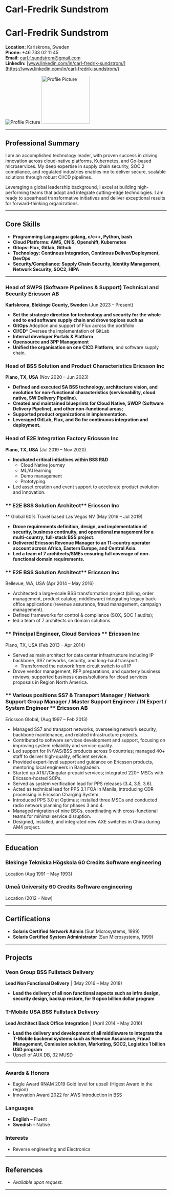 # Carl-Fredrik Sundstrom

# Carl-Fredrik Sundstrom

**Location:** Karlskrona, Sweden  
**Phone:** +46 733 02 11 45  
**Email:** carl.f.sundstrom@gmail.com  
**LinkedIn:** [www.linkedin.com/in/carl-fredrik-sundstrom/](https://www.linkedin.com/in/carl-fredrik-sundstrom/)  

![Profile Picture](me.png)
<img src="me.png" alt="Profile Picture" width="150">


---

## Professional Summary


I am an accomplished technology leader, with proven success in driving innovation across cloud-native platforms, Kubernetes, and Go-based microservices. My deep expertise in supply chain security, SOC 2 compliance, and regulated industries enables me to deliver secure, scalable solutions through robust CI/CD pipelines. 

Leveraging a global leadership background, I excel at building high-performing teams that adopt and integrate cutting-edge technologies. I am ready to spearhead transformative initiatives and deliver exceptional results for forward-thinking organizations.


---

## Core Skills

- **Programming Languages: golang, c/c++, Python, bash**
- **Cloud Platforms: AWS, CNIS, Openshift, Kubernetes**
- **Gitops: Flux, Gitlab, Github**
- **Technology: Continous Integration, Continous Deliver/Deployment, DevOps**
- **Security/Compliance: Supply Chain Security, Identity Management, Network Security, SOC2, HIPA**
---

### **Head of SWPS (Software Pipelines & Support) Technical and Security** Ericsson AB
**Karlskrona, Blekinge County, Sweden** (Jun 2023 – Present)

- **Set the strategic direction for technology and security for the whole end to end software supply chain and drove topices such as**
- **GitOps** Adoption and support of Flux across the portifolio
- **CI/CD*** Oversee the implementation of GitLab
- **Internal developer Portals & Platform**
- **Opensource and 3PP Management**
- **Unified the organisation on one CICD Platform**, and software supply chain.

### **Head of BSS Solution and Product Characteristics** Ericsson Inc
**Plano, TX, USA**  (Nov 2020 – Jun 2023)

- **Defined and executed SA BSS technology, architecture vision, and evolution for non-functional characteristics (serviceability, cloud native, SW Delivery Pipeline).**
- **Created and maintained blueprints for Cloud Native, SWDP (Software Delivery Pipeline), and other non-functional areas;**
- **Supported product organizations in implementation.**
- **Leveraged GitLab, Flux, and Go for continuous integration and deployment.**

### **Head of E2E Integration Factory** Ericsson Inc
**Plano, TX, USA**  (Jul 2019 – Nov 2020)

- **Incubated critical initiatives within BSS R&D**
  - Cloud Native journey
  - ML/AI learning
  - Demo management
  - Prototyping.
- Led asset creation and event support to accelerate product evolution and innovation.


### ** E2E BSS Solution Architect** Ericsson Inc
** Global 60% Travel based Las Vegas NV (May 2016 – Jul 2019)

- **Drove requirements definition, design, and implementation of security, business continuity, and operational management for a multi-country, full-stack BSS project.**
- **Delivered Ericsson Revenue Manager to an 11-country operator account across Africa, Eastern Europe, and Central Asia.**
- **Led a team of 7 architects/SMEs ensuring full coverage of non-functional domain requirements.**
  

### ** E2E BSS Solution Architect** Ericsson Inc
Bellevue, WA, USA (Apr 2014 – May 2016)

- Architected a large-scale BSS transformation project (billing, order management, product catalog, middleware) integrating legacy back-office applications (revenue assurance, fraud management, campaign management).
- Defined frameworks for control & compliance (SOX, SOC 1 audits);
- led a team of 7 architects on domain solutions.


### ** Principal Engineer, Cloud Services ** Ericsson Inc 
Plano, TX, USA (Feb 2013 – Apr 2014)

- Served as main architect for data center infrastructure including IP backbone, SS7 networks, security, and long-haul transport.
    - Transformed the network from circuit switch to all IP 
- Drove vendor management, RFP preparations, and quarterly business reviews; supported business cases/solutions for cloud services proposals in Region North America.


### ** Various positions SS7 & Transport Manager / Network Support Group Manager / Master Support Engineer / IN Expert / System Engineer  ** Ericsson AB
Ericsson Global, (Aug 1997 – Feb 2013)

- Managed SS7 and transport networks, overseeing network security, backbone maintenance, and related infrastructure projects.
- Contributed to software services development and support, focusing on improving system reliability and service quality.
- Led support for IN/VAS/BSS products across 9 countries; managed 40+ staff to deliver high-quality, efficient service.
- Provided expert-level support and guidance on Ericsson products, mentoring local engineers in Bangladesh.
- Started up AT&T/Cingular prepaid services; integrated 220+ MSCs with Ericsson-hosted SCPs.
- Served as system verification lead for PPS releases (3.4, 3.5, 3.6).
- Acted as technical lead for PPS 3.1 FOA in Manila, introducing CDR processing in Ericsson Charging System.
- Introduced PPS 3.0 at Optimus; installed three MSCs and conducted radio network planning for phases 3 and 4.
- Managed migration of nine BSCs, coordinating with cross-functional teams for minimal service disruption.
- Designed, installed, and integrated new AXE switches in China during AM4 project.


---

## Education

### **Blekinge Tekniska Högskola 60 Credits Software engineering**  
Location (Aug 1991 – May 1993)

### **Umeå University 60 Credits Software engineering**  
Location (2012 – Now)


---

## Certifications

- **Solaris Certified Network Admin** (Sun Microsystems, 1999)
- **Solaris Certified System Administrator** (Sun Microsystems, 1999)

---

## Projects

### **Veon Group BSS Fullstack Delivery**  
**Lead Non Functional Delivery**  | (May 2016 – May 2018)

- **Lead the delivery of all non functional aspects such as infra design, security design, backup restore, for 9 opco billion dollar program**

### **T-Mobile USA BSS Fullstack Delivery**  
**Lead Architect Back Office Integration**  | (April 2014 – May 2016)

- **Lead the delivery and development of all middleware to integrate the T-Mobile backend systems such as Revenue Assurance, Fraud Management, Comission solution, Marketing, SOC2, Logistics 1 billion USD program**
- Upsell of AUX DB, 32 MUSD 


---

### Awards & Honors
- Eagle Award RNAM 2019 Gold level for upsell (Higest Award in the region)
- Innovation Award 2022 for AWS Introduction in BSS

### Languages
- **English** – Fluent
- **Swedish** – Native

### Interests
- Reverse engineering and Electronics 

---

## References

- *Available upon request.*  

---

